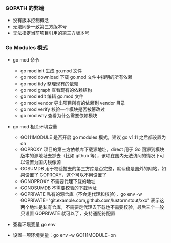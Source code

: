 ### GOPATH 的弊端

- 没有版本控制概念
- 无法同步一致第三方版本号
- 无法指定当前项目引用的第三方版本号

### Go Modules 模式

- go mod 命令
    - go mod init 生成 go.mod 文件
    - go mod download 下载 go.mod 文件中指明的所有依赖
    - go mod tidy 整理现有的依赖
    - go mod graph 查看现有的依赖结构
    - go mod edit 编辑 go.mod 文件
    - go mod vendor 导出项目所有的依赖到 vendor 目录
    - go mod verify 校验一个模块是否被篡改过
    - go mod why 查看为什么需要依赖模块

- go mod 相关环境变量
    - GO111MODULE 是否开启 go modules 模式，建议 go v1.11 之后都设置为 on
    - GOPROXY 项目的第三方依赖库下载源地址，direct 用于 Go 回源到模块版本的源地址去抓去（比如 github 等），该项在国内无法访问的情况下可以设置为国内镜像源
    - GOSUMDB 用于校验拉去的第三方库是否完整，默认也是国外的网站，如果设置了 GOPROXY，这个可以不用设置了
    - GONOPROXY 不需要代理下载的地址
    - GONOSUMDB 不需要校验的下载地址
    - GOPRIVATE 私有的源仓库（不会走代理和校验），go env -w GOPRIVATE="git.example.com,github.com/lustormstout/xxx"
      表示这两个地址是私有仓库，不需要走代理去下载也不需要校验，最后三个一般只设置 GOPRIVATE 就可以了，支持通配符配置

- 查看环境变量 go env
- 设置一项环境变量：go env -w GO111MODULE=on
        
